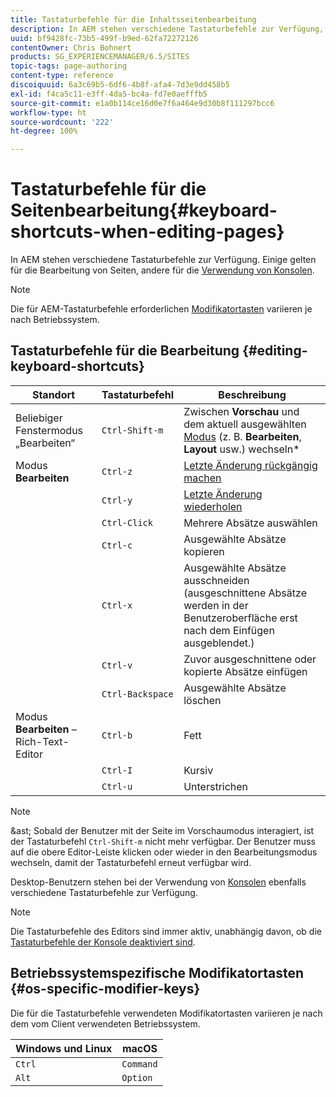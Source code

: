 ```yaml
---
title: Tastaturbefehle für die Inhaltsseitenbearbeitung
description: In AEM stehen verschiedene Tastaturbefehle zur Verfügung, darunter auch Befehle für die Bearbeitung von Seiten.
uuid: bf9428fc-73b5-499f-b9ed-62fa72272126
contentOwner: Chris Bohnert
products: SG_EXPERIENCEMANAGER/6.5/SITES
topic-tags: page-authoring
content-type: reference
discoiquuid: 6a3c69b5-6df6-4b8f-afa4-7d3e9dd458b5
exl-id: f4ca5c11-e3ff-4da5-bc4a-fd7e0aefffb5
source-git-commit: e1a0b114ce16d0e7f6a464e9d30b8f111297bcc6
workflow-type: ht
source-wordcount: '222'
ht-degree: 100%

---
```


# Tastaturbefehle für die Seitenbearbeitung{#keyboard-shortcuts-when-editing-pages}

In AEM stehen verschiedene Tastaturbefehle zur Verfügung. Einige gelten für die Bearbeitung von Seiten, andere für die [Verwendung von Konsolen](/help/sites-authoring/keyboard-shortcuts.md).

>[!NOTE]
>
>Die für AEM-Tastaturbefehle erforderlichen [Modifikatortasten](/help/sites-authoring/page-authoring-keyboard-shortcuts.md#os-specific-modifier-keys) variieren je nach Betriebssystem.

## Tastaturbefehle für die Bearbeitung {#editing-keyboard-shortcuts}

| Standort | Tastaturbefehl | Beschreibung |
|---|---|---|
| Beliebiger Fenstermodus „Bearbeiten“ | `Ctrl-Shift-m` | Zwischen **Vorschau** und dem aktuell ausgewählten [Modus](/help/sites-authoring/author-environment-tools.md#page-modes)</a> (z. B. **Bearbeiten**, **Layout** usw.) wechseln* |
| Modus **Bearbeiten** | `Ctrl-z` | [Letzte Änderung rückgängig machen](/help/sites-authoring/editing-content.md#undoing-and-redoing-page-edits) |
|  | `Ctrl-y` | [Letzte Änderung wiederholen](/help/sites-authoring/editing-content.md#undoing-and-redoing-page-edits) |
|  | `Ctrl-Click` | Mehrere Absätze auswählen |
|  | `Ctrl-c` | Ausgewählte Absätze kopieren |
|  | `Ctrl-x` | Ausgewählte Absätze ausschneiden (ausgeschnittene Absätze werden in der Benutzeroberfläche erst nach dem Einfügen ausgeblendet.) |
|  | `Ctrl-v` | Zuvor ausgeschnittene oder kopierte Absätze einfügen |
|  | `Ctrl-Backspace` | Ausgewählte Absätze löschen |
| Modus **Bearbeiten** – Rich-Text-Editor | `Ctrl-b` | Fett |
|  | `Ctrl-I` | Kursiv |
|  | `Ctrl-u` | Unterstrichen |

>[!NOTE]
>
>&amp;ast; Sobald der Benutzer mit der Seite im Vorschaumodus interagiert, ist der Tastaturbefehl `Ctrl-Shift-m` nicht mehr verfügbar. Der Benutzer muss auf die obere Editor-Leiste klicken oder wieder in den Bearbeitungsmodus wechseln, damit der Tastaturbefehl erneut verfügbar wird.

Desktop-Benutzern stehen bei der Verwendung von [Konsolen](/help/sites-authoring/keyboard-shortcuts.md) ebenfalls verschiedene Tastaturbefehle zur Verfügung.

>[!NOTE]
>
>Die Tastaturbefehle des Editors sind immer aktiv, unabhängig davon, ob die [Tastaturbefehle der Konsole deaktiviert sind](/help/sites-authoring/keyboard-shortcuts.md#deactivating-keyboard-shortcuts).

## Betriebssystemspezifische Modifikatortasten {#os-specific-modifier-keys}

Die für die Tastaturbefehle verwendeten Modifikatortasten variieren je nach dem vom Client verwendeten Betriebssystem.

| Windows und Linux | macOS |
|---|---|
| `Ctrl` | `Command` |
| `Alt` | `Option` |

